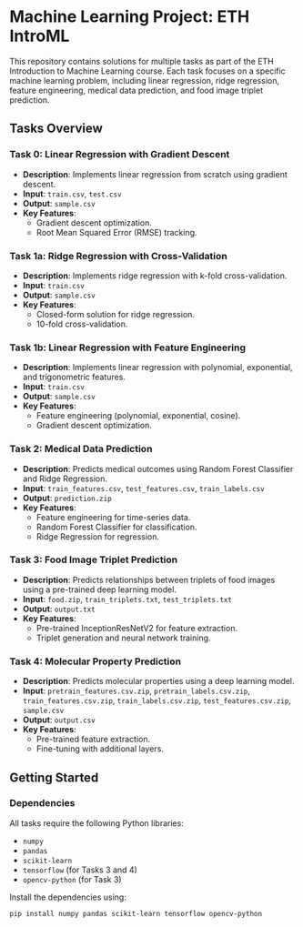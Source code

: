 # Machine Learning Project: ETH IntroML

This repository contains solutions for multiple tasks as part of the ETH Introduction to Machine Learning course. Each task focuses on a specific machine learning problem, including linear regression, ridge regression, feature engineering, medical data prediction, and food image triplet prediction.

## Tasks Overview

### Task 0: Linear Regression with Gradient Descent
- **Description**: Implements linear regression from scratch using gradient descent.
- **Input**: `train.csv`, `test.csv`
- **Output**: `sample.csv`
- **Key Features**:
  - Gradient descent optimization.
  - Root Mean Squared Error (RMSE) tracking.

### Task 1a: Ridge Regression with Cross-Validation
- **Description**: Implements ridge regression with k-fold cross-validation.
- **Input**: `train.csv`
- **Output**: `sample.csv`
- **Key Features**:
  - Closed-form solution for ridge regression.
  - 10-fold cross-validation.

### Task 1b: Linear Regression with Feature Engineering
- **Description**: Implements linear regression with polynomial, exponential, and trigonometric features.
- **Input**: `train.csv`
- **Output**: `sample.csv`
- **Key Features**:
  - Feature engineering (polynomial, exponential, cosine).
  - Gradient descent optimization.

### Task 2: Medical Data Prediction
- **Description**: Predicts medical outcomes using Random Forest Classifier and Ridge Regression.
- **Input**: `train_features.csv`, `test_features.csv`, `train_labels.csv`
- **Output**: `prediction.zip`
- **Key Features**:
  - Feature engineering for time-series data.
  - Random Forest Classifier for classification.
  - Ridge Regression for regression.

### Task 3: Food Image Triplet Prediction
- **Description**: Predicts relationships between triplets of food images using a pre-trained deep learning model.
- **Input**: `food.zip`, `train_triplets.txt`, `test_triplets.txt`
- **Output**: `output.txt`
- **Key Features**:
  - Pre-trained InceptionResNetV2 for feature extraction.
  - Triplet generation and neural network training.

### Task 4: Molecular Property Prediction
- **Description**: Predicts molecular properties using a deep learning model.
- **Input**: `pretrain_features.csv.zip`, `pretrain_labels.csv.zip`, `train_features.csv.zip`, `train_labels.csv.zip`, `test_features.csv.zip`, `sample.csv`
- **Output**: `output.csv`
- **Key Features**:
  - Pre-trained feature extraction.
  - Fine-tuning with additional layers.

## Getting Started

### Dependencies
All tasks require the following Python libraries:
- `numpy`
- `pandas`
- `scikit-learn`
- `tensorflow` (for Tasks 3 and 4)
- `opencv-python` (for Task 3)

Install the dependencies using:
```bash
pip install numpy pandas scikit-learn tensorflow opencv-python
